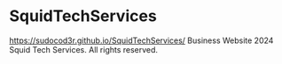 # SquidTechServices
https://sudocod3r.github.io/SquidTechServices/
Business Website
2024 Squid Tech Services. All rights reserved.
